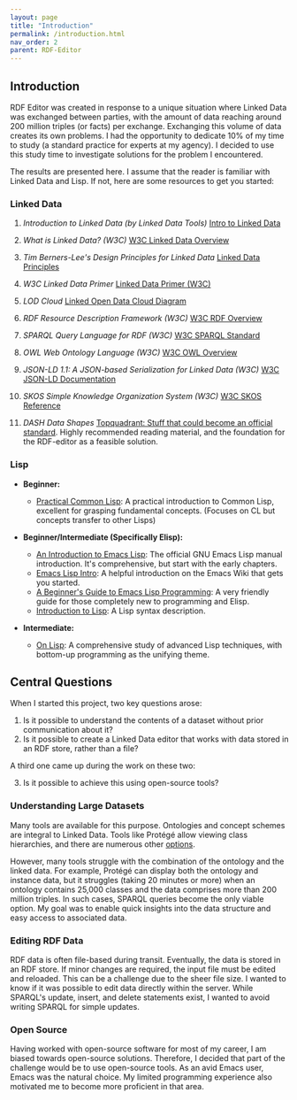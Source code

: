 ```yaml
---
layout: page
title: "Introduction"
permalink: /introduction.html
nav_order: 2
parent: RDF-Editor
---
```

## Introduction

RDF Editor was created in response to a unique situation where Linked
Data was exchanged between parties, with the amount of data reaching
around 200 million triples (or facts) per exchange. Exchanging this
volume of data creates its own problems. I had the opportunity to
dedicate 10% of my time to study (a standard practice for experts at
my agency). I decided to use this study time to investigate solutions
for the problem I encountered.

The results are presented here. I assume that the reader is familiar
with Linked Data and Lisp. If not, here are some resources to get you
started:

### Linked Data

1.  *Introduction to Linked Data (by Linked Data Tools)*
    [Intro to Linked Data](https://linkeddata.tools/linked-data-introduction/)

2.  *What is Linked Data? (W3C)*
    [W3C Linked Data Overview](https://www.w3.org/standards/semanticweb/data)

3.  *Tim Berners-Lee's Design Principles for Linked Data*
    [Linked Data Principles](https://www.w3.org/DesignIssues/LinkedData.html)

4.  *W3C Linked Data Primer*
    [Linked Data Primer (W3C)](https://www.w3.org/TR/ld-glossary/)

5.  *LOD Cloud*
    [Linked Open Data Cloud Diagram](https://lod-cloud.net/)

6.  *RDF Resource Description Framework (W3C)*
    [W3C RDF Overview](https://www.w3.org/RDF/)

7.  *SPARQL Query Language for RDF (W3C)*
    [W3C SPARQL Standard](https://www.w3.org/TR/sparql11-overview/)

8.  *OWL Web Ontology Language (W3C)*
    [W3C OWL Overview](https://www.w3.org/OWL/)

9.  *JSON-LD 1.1: A JSON-based Serialization for Linked Data (W3C)*
    [W3C JSON-LD Documentation](https://www.w3.org/TR/json-ld11/)

10. *SKOS Simple Knowledge Organization System (W3C)*
     [W3C SKOS Reference](https://www.w3.org/TR/skos-reference/)

11. *DASH Data Shapes*
     [Topquadrant: Stuff that could become an official standard](https://www.datashapes.org/). Highly recommended reading material, and the foundation
     for the RDF-editor as a feasible solution.

### Lisp

*   **Beginner:**

    *   [Practical Common Lisp](http://www.gigamonkeys.com/book/): A practical introduction to Common Lisp, excellent for grasping fundamental concepts. (Focuses on CL but concepts transfer to other Lisps)

*   **Beginner/Intermediate (Specifically Elisp):**

    *   [An Introduction to Emacs Lisp](https://www.gnu.org/software/emacs/manual/html_node/elisp/index.html): The official GNU Emacs Lisp manual introduction. It's comprehensive, but start with the early chapters.
    *   [Emacs Lisp Intro](https://www.emacswiki.org/emacs/EmacsLispIntro): A helpful introduction on the Emacs Wiki that gets you started.
    *   [A Beginner's Guide to Emacs Lisp Programming](https://www.masteringemacs.org): A very friendly guide for those completely new to programming and Elisp.
    *   [Introduction to Lisp](https://www.geeksforgeeks.org/introduction-to-lisp/): A Lisp syntax description.

*   **Intermediate:**

    *   [On Lisp](https://www.paulgraham.com/onlisp.html): A comprehensive study of advanced Lisp techniques, with bottom-up programming as the unifying theme.

## Central Questions

When I started this project, two key questions arose:

1.  Is it possible to understand the contents of a dataset without prior communication about it?
2.  Is it possible to create a Linked Data editor that works with data stored in an RDF store, rather than a file?

A third one came up during the work on these two:

3.  Is it possible to achieve this using open-source tools?

### Understanding Large Datasets

Many tools are available for this purpose. Ontologies and concept
schemes are integral to Linked Data. Tools like Protégé allow viewing
class hierarchies, and there are numerous other
[options](other-solutions.md).

However, many tools struggle with the combination of the ontology and
the linked data. For example, Protégé can display both the ontology
and instance data, but it struggles (taking 20 minutes or more) when
an ontology contains 25,000 classes and the data comprises more than
200 million triples. In such cases, SPARQL queries become the only
viable option. My goal was to enable quick insights into the data
structure and easy access to associated data.

### Editing RDF Data

RDF data is often file-based during transit. Eventually, the data is
stored in an RDF store. If minor changes are required, the input file
must be edited and reloaded. This can be a challenge due to the sheer
file size. I wanted to know if it was possible to edit data directly
within the server. While SPARQL's update, insert, and delete
statements exist, I wanted to avoid writing SPARQL for simple updates.

### Open Source

Having worked with open-source software for most of my career, I am
biased towards open-source solutions. Therefore, I decided that part
of the challenge would be to use open-source tools. As an avid Emacs
user, Emacs was the natural choice. My limited programming experience
also motivated me to become more proficient in that area.
